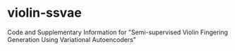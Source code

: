 # violin-ssvae
Code and Supplementary Information for "Semi-supervised Violin Fingering Generation Using Variational Autoencoders"
